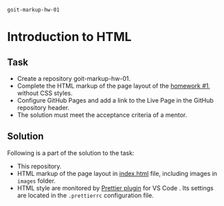 `goit-markup-hw-01`

# Introduction to HTML

## Task

* Create a repository goit-markup-hw-01.
* Complete the HTML markup of the page layout of the [homework #1](https://www.figma.com/file/Kr5Q4EVrEAqpOWko4QeEJb/Web-Studio-(Version-4.0)?type=design&node-id=0-1&t=xehgKGCXNQoohzws-0), without CSS styles.
* Configure GitHub Pages and add a link to the Live Page in the GitHub repository header.
* The solution must meet the acceptance criteria of a mentor.

## Solution

Following is a part of the solution to the task:
* This repository.
* HTML markup of the page layout in [index.html](./index.html) file, including images in `images` folder.
* HTML style are monitored by [Prettier plugin](https://prettier.io/) for VS Code . Its settings are located in the `.prettierrc` configuration file.